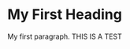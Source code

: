 <!DOCTYPE html>
<html>
<head>
<title>Page Title</title>
</head>
<body>

<h1>My First Heading</h1>
<p>My first paragraph. THIS IS A TEST</p>

</body>
</html>
